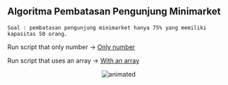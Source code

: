 ## Algoritma Pembatasan Pengunjung Minimarket

```
Soal : pembatasan pengunjung minimarket hanya 75% yang memiliki kapasitas 50 orang.
```
Run script that only number -> [Only number](https://replit.com/@Seftirobim/Algoritma-Pembatasan-Pengunjung-Minimarket#main.py)

Run script that uses an array -> [With an array](https://replit.com/@Seftirobim/Algoritma-Pembatasan-Pengunjung-Minimarket-dengan-array#main.py)


<p align="center">
  <img src="https://github.com/Seftirobim/Algoritma-Pembatasan-Pengunjung-Minimarket/assets/16395774/57419d9e-08d4-40e1-93f6-8518d8ef75c5" alt="animated">
</p>




